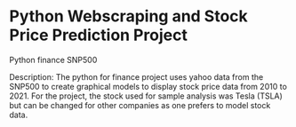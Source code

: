 # Python Webscraping and Stock Price Prediction Project
 Python finance SNP500
 
 
 Description: The python for finance project uses yahoo data from the SNP500 to create graphical models to display stock price data from 2010 to 2021. For the project, the stock used for sample analysis was Tesla (TSLA) but can be changed for other companies as one prefers to model stock data.


